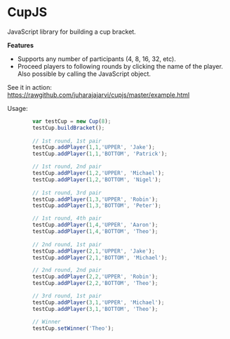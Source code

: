 CupJS
=====

JavaScript library for building a cup bracket.

**Features**
- Supports any number of participants (4, 8, 16, 32, etc).
- Proceed players to following rounds by clicking the name of the player. Also possible by calling the JavaScript object.

See it in action: https://rawgithub.com/juharajajarvi/cupjs/master/example.html

Usage:
```javascript
        var testCup = new Cup(8);
        testCup.buildBracket();
        
		// 1st round, 1st pair
        testCup.addPlayer(1,1,'UPPER', 'Jake');
        testCup.addPlayer(1,1,'BOTTOM', 'Patrick');

		// 1st round, 2nd pair
		testCup.addPlayer(1,2,'UPPER', 'Michael');
        testCup.addPlayer(1,2,'BOTTOM', 'Nigel');
		
		// 1st round, 3rd pair
		testCup.addPlayer(1,3,'UPPER', 'Robin');
        testCup.addPlayer(1,3,'BOTTOM', 'Peter');

		// 1st round, 4th pair
		testCup.addPlayer(1,4,'UPPER', 'Aaron');
        testCup.addPlayer(1,4,'BOTTOM', 'Theo');
		
		// 2nd round, 1st pair
        testCup.addPlayer(2,1,'UPPER', 'Jake');		
		testCup.addPlayer(2,1,'BOTTOM', 'Michael');

		// 2nd round, 2nd pair
        testCup.addPlayer(2,2,'UPPER', 'Robin');		
		testCup.addPlayer(2,2,'BOTTOM', 'Theo');		

		// 3rd round, 1st pair
        testCup.addPlayer(3,1,'UPPER', 'Michael');		
		testCup.addPlayer(3,1,'BOTTOM', 'Theo');

		// Winner
        testCup.setWinner('Theo');
		
```